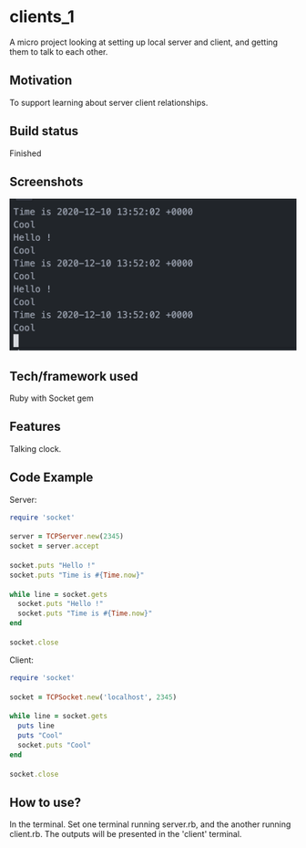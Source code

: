 # clients_1
A micro project looking at setting up local server and client, and getting them to talk to each other.

## Motivation
To support learning about server client relationships.

## Build status
Finished

## Screenshots
![Talking Clock](https://github.com/chriswhitehouse/clients_1/blob/main/Screenshot%202020-12-10%20at%2013.52.07.png)

## Tech/framework used
Ruby with Socket gem

## Features
Talking clock.

## Code Example
Server:
```Ruby
require 'socket'

server = TCPServer.new(2345)
socket = server.accept

socket.puts "Hello !"
socket.puts "Time is #{Time.now}"

while line = socket.gets
  socket.puts "Hello !"
  socket.puts "Time is #{Time.now}"
end

socket.close
```

Client:
```Ruby
require 'socket'

socket = TCPSocket.new('localhost', 2345)

while line = socket.gets
  puts line
  puts "Cool"
  socket.puts "Cool"
end

socket.close
```

## How to use?
In the terminal. Set one terminal running server.rb, and the another running client.rb. The outputs will be presented in the 'client' terminal.
